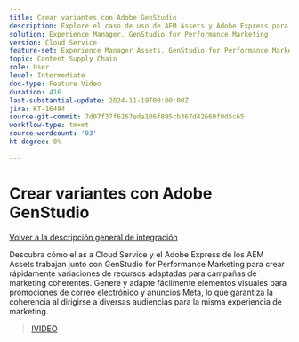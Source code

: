 ```yaml
---
title: Crear variantes con Adobe GenStudio
description: Explore el caso de uso de AEM Assets y Adobe Express para crear variaciones de recursos que se utilizarán en los anuncios Meta y de correo electrónico utilizados para promocionar la misma experiencia de marketing.
solution: Experience Manager, GenStudio for Performance Marketing
version: Cloud Service
feature-set: Experience Manager Assets, GenStudio for Performance Marketing
topic: Content Supply Chain
role: User
level: Intermediate
doc-type: Feature Video
duration: 416
last-substantial-update: 2024-11-19T00:00:00Z
jira: KT-16484
source-git-commit: 7d07f37f6267eda106f895cb367d42669f0d5c65
workflow-type: tm+mt
source-wordcount: '93'
ht-degree: 0%

---
```



# Crear variantes con Adobe GenStudio

[Volver a la descripción general de integración](./overview.md)

Descubra cómo el as a Cloud Service y el Adobe Express de los AEM Assets trabajan junto con GenStudio for Performance Marketing para crear rápidamente variaciones de recursos adaptadas para campañas de marketing coherentes. Genere y adapte fácilmente elementos visuales para promociones de correo electrónico y anuncios Meta, lo que garantiza la coherencia al dirigirse a diversas audiencias para la misma experiencia de marketing.

>[!VIDEO](https://video.tv.adobe.com/v/3439266/?learn=on)
